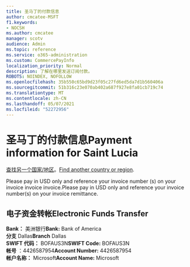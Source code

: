 ```yaml
---
title: 圣马丁的付款信息
author: cmcatee-MSFT
f1.keywords:
- NOCSH
ms.author: cmcatee
manager: scotv
audience: Admin
ms.topic: reference
ms.service: o365-administration
ms.custom: CommercePayInfo
localization_priority: Normal
description: 了解在哪里发送订阅付款。
ROBOTS: NOINDEX, NOFOLLOW
ms.openlocfilehash: 35b550c65bd9d23f05c27fd6ed5da7d1b560406a
ms.sourcegitcommit: 51b316c23e070ab402a687f927e8fa01cb719c74
ms.translationtype: MT
ms.contentlocale: zh-CN
ms.lasthandoff: 05/07/2021
ms.locfileid: "52272956"
---
```

# <a name="payment-information-for-saint-lucia"></a><span data-ttu-id="10259-103">圣马丁的付款信息</span><span class="sxs-lookup"><span data-stu-id="10259-103">Payment information for Saint Lucia</span></span>

<span data-ttu-id="10259-104">[查找另一个国家/地区](../billing-and-payments/pay-for-your-subscription.md)。</span><span class="sxs-lookup"><span data-stu-id="10259-104">[Find another country or region](../billing-and-payments/pay-for-your-subscription.md).</span></span>

<span data-ttu-id="10259-105">Please pay in USD only and reference your invoice number (s) on your invoice invoice invoice.</span><span class="sxs-lookup"><span data-stu-id="10259-105">Please pay in USD only and reference your invoice number(s) on your invoice remittance.</span></span>

## <a name="electronic-funds-transfer"></a><span data-ttu-id="10259-106">电子资金转帐</span><span class="sxs-lookup"><span data-stu-id="10259-106">Electronic Funds Transfer</span></span>

<span data-ttu-id="10259-107">**Bank：** 美洲银行</span><span class="sxs-lookup"><span data-stu-id="10259-107">**Bank:** Bank of America</span></span>  
<span data-ttu-id="10259-108">**分支** Dallas</span><span class="sxs-lookup"><span data-stu-id="10259-108">**Branch** Dallas</span></span>  
<span data-ttu-id="10259-109">**SWIFT 代码：** BOFAUS3N</span><span class="sxs-lookup"><span data-stu-id="10259-109">**SWIFT Code:** BOFAUS3N</span></span>  
<span data-ttu-id="10259-110">**帐号** ：4426587954</span><span class="sxs-lookup"><span data-stu-id="10259-110">**Account Number:** 4426587954</span></span>  
<span data-ttu-id="10259-111">**帐户名称：** Microsoft</span><span class="sxs-lookup"><span data-stu-id="10259-111">**Account Name:** Microsoft</span></span>  